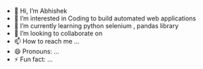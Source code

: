 - 👋 Hi, I’m Abhishek
- 👀 I’m interested in Coding to build automated web applications
- 🌱 I’m currently learning python selenium , pandas library
- 💞️ I’m looking to collaborate on 
- 📫 How to reach me ...
- 😄 Pronouns: ...
- ⚡ Fun fact: ...

<!---
abhii7777/abhii7777 is a ✨ special ✨ repository because its `README.md` (this file) appears on your GitHub profile.
You can click the Preview link to take a look at your changes.
--->
